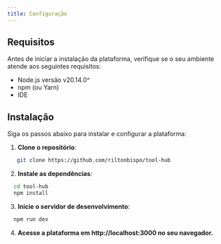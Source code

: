 ```yaml
---
title: Configuração
---
```


## Requisitos

Antes de iniciar a instalação da plataforma, verifique se o seu ambiente atende aos seguintes requisitos:

- Node.js versão v20.14.0^
- npm (ou Yarn)
- IDE

## Instalação

Siga os passos abaixo para instalar e configurar a plataforma:

1. **Clone o repositório**: 
``` bash
   git clone https://github.com/riltonbispo/tool-hub
```

2. **Instale as dependências**:
``` bash
  cd tool-hub
  npm install
```

3. **Inicie o servidor de desenvolvimento**:
``` bash
  npm run dev
```

4. **Acesse a plataforma em http://localhost:3000 no seu navegador.**
